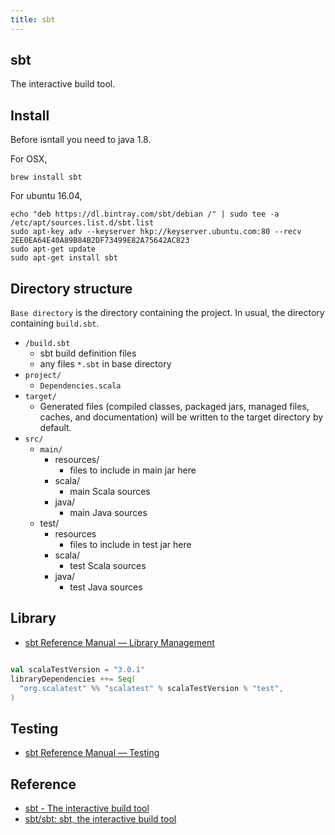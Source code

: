 ```yaml
---
title: sbt
---
```


## sbt
The interactive build tool.

## Install
Before isntall you need to java 1.8.

For OSX,

```
brew install sbt
```

For ubuntu 16.04,

```
echo "deb https://dl.bintray.com/sbt/debian /" | sudo tee -a /etc/apt/sources.list.d/sbt.list
sudo apt-key adv --keyserver hkp://keyserver.ubuntu.com:80 --recv 2EE0EA64E40A89B84B2DF73499E82A75642AC823
sudo apt-get update
sudo apt-get install sbt
```


## Directory structure
`Base directory` is the directory containing the project.
In usual, the directory containing `build.sbt`.


* `/build.sbt`
    * sbt build definition files 
    * any files `*.sbt` in base directory
* `project/`
    * `Dependencies.scala`
* `target/`
    * Generated files (compiled classes, packaged jars, managed files, caches, and documentation) will be written to the target directory by default.
* `src/`
    * `main/`
        * resources/
           * files to include in main jar here
        * scala/
           * main Scala sources
        * java/
           * main Java sources
    * test/
        * resources
           * files to include in test jar here
        * scala/
           * test Scala sources
        * java/
           * test Java sources


## Library
* [sbt Reference Manual — Library Management](https://www.scala-sbt.org/1.x/docs/Library-Management.html)

```sbt

val scalaTestVersion = "3.0.1"
libraryDependencies ++= Seq(
  "org.scalatest" %% "scalatest" % scalaTestVersion % "test",
)
```

## Testing
* [sbt Reference Manual — Testing](https://www.scala-sbt.org/1.x/docs/Testing.html)

## Reference
* [sbt - The interactive build tool](https://www.scala-sbt.org/)
* [sbt/sbt: sbt, the interactive build tool](https://github.com/sbt/sbt)
